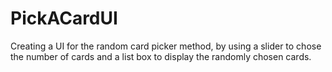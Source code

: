 # PickACardUI

Creating a UI for the random card picker method, by using a slider to chose the number of cards and a list box to display the randomly chosen cards.
